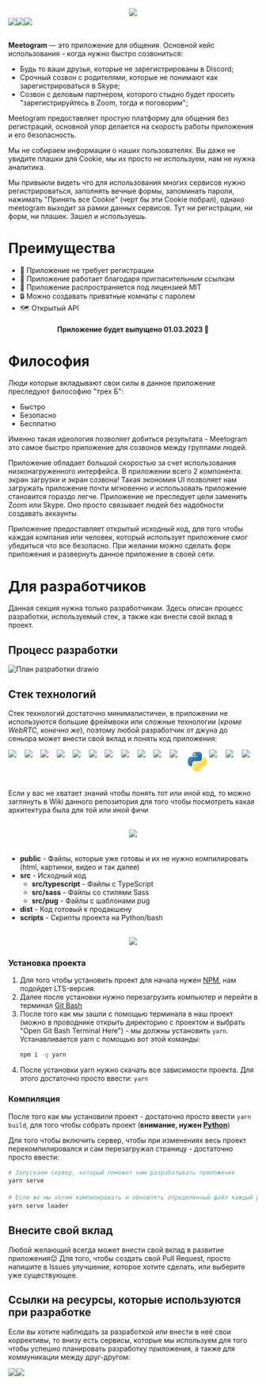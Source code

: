 <div align="center">
	<img src="https://user-images.githubusercontent.com/101672047/180659190-d5ed9b54-fc8f-4d9c-981b-f154e2eff950.svg">
	<div style="display: flex;">
		<img src="https://github.com/crckhd/Meetogram/actions/workflows/codeql.yml/badge.svg?branch=main">
		<img src="https://github.com/crckhd/Meetogram/workflows/Lint%20Code%20Base/badge.svg?branch=main">
		<img src="https://github.com/crckhd/Meetogram/actions/workflows/build-check.yml/badge.svg?branch=main">
	</div>
</div>

<br>

**Meetogram** — это приложение для общения. Основной кейс использования - когда нужно быстро созвониться:
* Будь то ваши друзья, которые не зарегистрированы в Discord;
* Срочный созвон с родителями, которые не понимают как зарегистрироваться в Skype;
* Созвон с деловым партнером, которого стыдно будет просить "зарегистрируйтесь в Zoom, тогда и поговорим";

Meetogram предоставляет простую платформу для общения без регистраций, основной упор делается на скорость работы приложения и его безопасность.

Мы не собираем информации о наших пользователях. Вы даже не увидите плашки для Cookie, мы их просто не используем, нам не нужна аналитика.

Мы привыкли видеть что для использования многих сервисов нужно регистрироваться, заполнять вечные формы, запоминать пароли, нажимать "Принять все Cookie" (черт бы эти Cookie побрал), однако meetogram выходит за рамки данных сервисов. Тут ни регистрации, ни форм, ни плашек. Зашел и используешь.

# Преимущества
* 🙅 Приложение не требует регистрации
* 🔗 Приложение работает благодаря пригласительным ссылкам
* 🎩 Приложение распространяется под лицензией MIT
* 🔒 Можно создавать приватные комнаты с паролем
* 🗺 Открытый API

<div align="center"><h4>Приложение будет выпущено 01.03.2023 🚀</h4></div>

# Философия
Люди которые вкладывают свои силы в данное приложение преследуют философию "трех Б":
* Быстро
* Безопасно
* Бесплатно

Именно такая идеология позволяет добиться результата - Meetogram это самое быстро приложение для созвонов между группами людей.

Приложение обладает большой скоростью за счет использования низконагруженного интерфейса. В приложении всего 2 компонента: экран загрузки и экран созвона! Такая экономия UI позволяет нам загружать приложение почти мгновенно и использовать приложение становится гораздо легче. Приложение не преследует цели заменить Zoom или Skype. Оно просто связывает людей без надобности создавать аккаунты.

Приложение предоставляет открытый исходный код, для того чтобы каждая компания или человек, который использует приложение смог убедиться что все безопасно. При желании можно сделать форк приложения и развернуть данное приложение в своей сети.

# Для разработчиков
Данная секция нужна только разработчикам. Здесь описан процесс разработки, используемый стек, а также как внести свой вклад в проект.

## Процесс разработки

![План разработки drawio](https://user-images.githubusercontent.com/101672047/180662331-910b2957-4426-41de-81ce-fe03a1a33eb3.png)

## Стек технологий
Стек технологий достаточно минималистичен, в приложении не используются большие фреймвоки или сложные технологии (_кроме WebRTC, конечно же_), поэтому любой разработчик от джуна до сеньора может внести свой вклад и понять код приложения:

<div style="display: flex;">
	<img width="48" src="https://cdn.jsdelivr.net/gh/devicons/devicon/icons/html5/html5-original.svg"/>
	<img width="48" src="https://cdn.jsdelivr.net/gh/devicons/devicon/icons/javascript/javascript-original.svg" />
        <img width="48" src="https://cdn.jsdelivr.net/gh/devicons/devicon/icons/typescript/typescript-original.svg" />
	<img width="48" src="https://cdn.jsdelivr.net/gh/devicons/devicon/icons/sass/sass-original.svg" />
        <img width="48" src="https://cdn.jsdelivr.net/gh/devicons/devicon/icons/nodejs/nodejs-original.svg" />
	<img width="48" src="https://cdn.jsdelivr.net/gh/devicons/devicon/icons/jest/jest-plain.svg" />
	<img width="48" src="https://cdn.jsdelivr.net/gh/devicons/devicon/icons/express/express-original-wordmark.svg" />
	<img width="48" src="https://cdn.jsdelivr.net/gh/devicons/devicon/icons/mongodb/mongodb-original-wordmark.svg" />
	<img width="48" src="https://cdn.jsdelivr.net/gh/devicons/devicon/icons/heroku/heroku-original-wordmark.svg" />
	<img width="48" src="https://cdn.jsdelivr.net/gh/devicons/devicon/icons/docker/docker-original.svg" />
        <img width="48" src="https://cdn.jsdelivr.net/gh/devicons/devicon/icons/github/github-original.svg" />
	<img width="48" src="https://raw.githubusercontent.com/devicons/devicon/master/icons/python/python-original.svg"/>
	<img width="48" src="https://cdn.worldvectorlogo.com/logos/pug.svg"/>
	<img width="48" src="https://user-images.githubusercontent.com/101672047/180660392-db3e6021-c3a1-4cbb-b815-9c4334984f25.svg"/>
	<img width="48" src="https://user-images.githubusercontent.com/101672047/180660449-87afee01-0824-4603-b84b-d656cd441336.svg"/>
</div>

<br>

Если у вас не хватает знаний чтобы понять тот или иной код, то можно заглянуть в Wiki данного репозитория для того чтобы посмотреть какая архитектура была для той или иной фичи

<!-- Секция с директориями -->
<br>
<div align="center">
	<img src="https://user-images.githubusercontent.com/101672047/180660784-8313a0b7-a7f9-4e92-97f3-4d094c3a1a30.svg">
</div>
<br>


* **public** - Файлы, которые уже готовы и их не нужно компилировать (html, картинки, видео и так далее)
* **src** - Исходный код
	* **src/typescript** - Файлы с TypeScript
	* **src/sass** - Файлы со стилями Sass
	* **src/pug** - Файлы с шаблонами pug
* **dist** - Код готовый к продакшену
* **scripts** - Скрипты проекта на Python/bash

<!-- Секция со скриптами -->
<br>
<div align="center">
	<img src="https://user-images.githubusercontent.com/101672047/180660937-5beaede6-fed4-4cf6-b09b-f490eca2f7fa.svg">
</div>

### Установка проекта
1. Для того чтобы установить проект для начала нужен [NPM](https://nodejs.org/en/), нам подойдет LTS-версия.
2. Далее после установки нужно перезагрузить компьютер и перейти в терминал [Git Bash](https://git-scm.com/downloads)
3. После того как мы зашли с помощью терминала в наш проект (можно в проводнике открыть директорию с проектом и выбрать "Open Git Bash Terminal Here") - мы должны установить `yarn`.
	Устанавливается yarn с помощью вот этой команды:
	```bash
	npm i -g yarn
	```
4. После установки yarn нужно скачать все зависимости проекта. Для этого достаточно просто ввести: `yarn`

### Компиляция
После того как мы установили проект - достаточно просто ввести `yarn build`, для того чтобы собрать проект (**внимание, нужен [Python](https://www.python.org/downloads/)**)

Для того чтобы включить сервер, чтобы при изменениях весь проект перекомпилировался и сам перезагружал страницу - достаточно просто ввести:

```bash
# Запускаем сервер, который поможет нам разрабатывать приложение
yarn serve

# Если же мы хотим компилировать и обновлять определенный файл каждый раз при изменении, то достаточно просто ввести название файла .html из директории public/
yarn serve loader
```

## Внесите свой вклад
Любой желающий всегда может внести свой вклад в развитие приложения😌 Для того, чтобы создать свой Pull Request, просто напишите в Issues улучшение, которое хотите сделать, или выберите уже существующее.

## Ссылки на ресурсы, которые используются при разработке

Если вы хотите наблюдать за разработкой или внести в неё свои коррективы, то внизу есть сервисы, которые мы используем для того чтобы успешно планировать разработку приложения, а также для коммуникации между друг-другом:

<!-- Ссылки на наши ресурсы для разработки -->
<div align="center" style="display: flex;">
	<a href="https://trello.com/mtgram"><img width="70" src="https://cdn.jsdelivr.net/gh/devicons/devicon/icons/trello/trello-plain.svg" /></a>
	<a href="https://www.figma.com/file/kv4IBlFa1jPXX9BAJMnLY4/meetogram?node-id=0%3A1"><img width="70" src="https://cdn.jsdelivr.net/gh/devicons/devicon/icons/figma/figma-original.svg" /></a>
</div>
